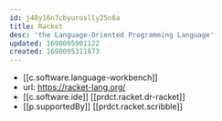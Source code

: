 ```yaml
---
id: j48y16n7cbyuroslly25n6a
title: Racket
desc: 'the Language-Oriented Programming Language'
updated: 1698095901122
created: 1698095311873
---
```


- [[c.software.language-workbench]]
- url: https://racket-lang.org/
- [[c.software.ide]] [[prdct.racket.dr-racket]] 
- [[p.supportedBy]] [[prdct.racket.scribble]]